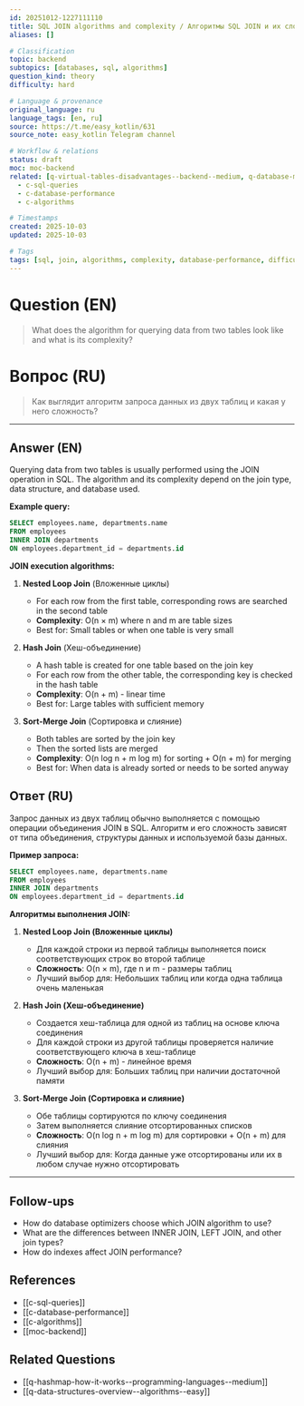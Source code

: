 ```yaml
---
id: 20251012-1227111110
title: SQL JOIN algorithms and complexity / Алгоритмы SQL JOIN и их сложность
aliases: []

# Classification
topic: backend
subtopics: [databases, sql, algorithms]
question_kind: theory
difficulty: hard

# Language & provenance
original_language: ru
language_tags: [en, ru]
source: https://t.me/easy_kotlin/631
source_note: easy_kotlin Telegram channel

# Workflow & relations
status: draft
moc: moc-backend
related: [q-virtual-tables-disadvantages--backend--medium, q-database-migration-purpose--backend--medium, q-relational-table-unique-data--backend--medium]
  - c-sql-queries
  - c-database-performance
  - c-algorithms

# Timestamps
created: 2025-10-03
updated: 2025-10-03

# Tags
tags: [sql, join, algorithms, complexity, database-performance, difficulty/hard, easy_kotlin, lang/ru, backend]
---
```

# Question (EN)
> What does the algorithm for querying data from two tables look like and what is its complexity?
# Вопрос (RU)
> Как выглядит алгоритм запроса данных из двух таблиц и какая у него сложность?

---

## Answer (EN)

Querying data from two tables is usually performed using the JOIN operation in SQL. The algorithm and its complexity depend on the join type, data structure, and database used.

**Example query:**
```sql
SELECT employees.name, departments.name
FROM employees
INNER JOIN departments
ON employees.department_id = departments.id
```

**JOIN execution algorithms:**

1. **Nested Loop Join** (Вложенные циклы)
   - For each row from the first table, corresponding rows are searched in the second table
   - **Complexity**: O(n × m) where n and m are table sizes
   - Best for: Small tables or when one table is very small

2. **Hash Join** (Хеш-объединение)
   - A hash table is created for one table based on the join key
   - For each row from the other table, the corresponding key is checked in the hash table
   - **Complexity**: O(n + m) - linear time
   - Best for: Large tables with sufficient memory

3. **Sort-Merge Join** (Сортировка и слияние)
   - Both tables are sorted by the join key
   - Then the sorted lists are merged
   - **Complexity**: O(n log n + m log m) for sorting + O(n + m) for merging
   - Best for: When data is already sorted or needs to be sorted anyway

## Ответ (RU)

Запрос данных из двух таблиц обычно выполняется с помощью операции объединения JOIN в SQL. Алгоритм и его сложность зависят от типа объединения, структуры данных и используемой базы данных.

**Пример запроса:**
```sql
SELECT employees.name, departments.name
FROM employees
INNER JOIN departments
ON employees.department_id = departments.id
```

**Алгоритмы выполнения JOIN:**

1. **Nested Loop Join (Вложенные циклы)**
   - Для каждой строки из первой таблицы выполняется поиск соответствующих строк во второй таблице
   - **Сложность**: O(n × m), где n и m - размеры таблиц
   - Лучший выбор для: Небольших таблиц или когда одна таблица очень маленькая

2. **Hash Join (Хеш-объединение)**
   - Создается хеш-таблица для одной из таблиц на основе ключа соединения
   - Для каждой строки из другой таблицы проверяется наличие соответствующего ключа в хеш-таблице
   - **Сложность**: O(n + m) - линейное время
   - Лучший выбор для: Больших таблиц при наличии достаточной памяти

3. **Sort-Merge Join (Сортировка и слияние)**
   - Обе таблицы сортируются по ключу соединения
   - Затем выполняется слияние отсортированных списков
   - **Сложность**: O(n log n + m log m) для сортировки + O(n + m) для слияния
   - Лучший выбор для: Когда данные уже отсортированы или их в любом случае нужно отсортировать

---

## Follow-ups
- How do database optimizers choose which JOIN algorithm to use?
- What are the differences between INNER JOIN, LEFT JOIN, and other join types?
- How do indexes affect JOIN performance?

## References
- [[c-sql-queries]]
- [[c-database-performance]]
- [[c-algorithms]]
- [[moc-backend]]

## Related Questions
- [[q-hashmap-how-it-works--programming-languages--medium]]
- [[q-data-structures-overview--algorithms--easy]]
